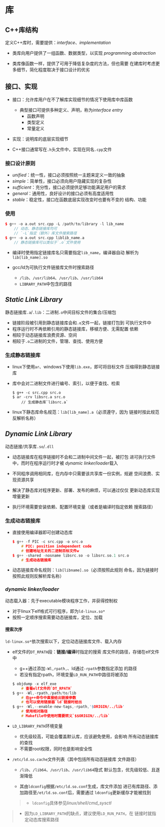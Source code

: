 #	库

##	C++库结构

定义C++库时，需要提供：*interface*、*implementation*

-	类库向用户提供了一组函数、数据类型，以实现
	*programming abstraction*

-	类库像函数一样，提供了可用于降低复杂度的方法，但也需要
	在建库时考虑更多细节，简化程度取决于接口设计的优劣

##	接口、实现

-	接口：允许库用户在不了解库实现细节的情况下使用库中库函数

	-	典型接口可提供多种定义、声明，称为*interface entry*
		-	函数声明
		-	类型定义
		-	常量定义

-	实现：说明库的底层实现细节

-	C++接口通常写在`.h`头文件中，实现在同名`.cpp`文件

###	接口设计原则

-	*unified*：统一性，接口必须按照统一主题来定义一致的抽象
-	*simple*：简单性，接口必须向用户隐藏实现的复杂性
-	*sufficient*：充分性，接口必须提供足够功能满足用户的需求
-	*general*：通用性，良好设计的接口必须有高度适用性
-	*stable*：稳定性，接口在函数底层实现改变时也要有不变的
	结构、功能

###	使用

```cpp
$ g++ -o a.out src.cpp -L /path/to/library -l lib_name
	// 动态、静态链接库均可
	// `-L`指定（额外）库文件搜索路径
$ g++ -o a.out src.cpp liblib_name.a
	// 静态链接库可以类似于`.o`文件使用
```

-	编译时使用指定链接库名只需要指定`lib_name`，编译器自动
	解析为`lib[lib_name].so`

-	gcc/ld为可执行文件链接库文件时搜索路径

	-	`/lib`、`/usr/lib64`、`/usr/lib`、`/usr/lib64`
	-	`LIBRARY_PATH`中包含的路径

##	*Static Link Library*

静态链接库`.a`/`.lib`：二进制`.o`中间目标文件的集合/压缩包

-	链接阶段被引用到静态链接库会和`.o`文件一起，链接打包到
	可执行文件中
-	程序运行时不再依赖引用的静态链接库，移植方便、无需配置
	依赖
-	相较于动态链接库浪费资源、空间
-	相较于`.o`二进制的文件，管理、查找、使用方便

###	生成静态链接库

-	linux下使用`ar`、windows下使用`lib.exe`，即可将目标文件
	压缩得到静态链接库
	
-	库中会对二进制文件进行编号、索引，以便于查找、检索

	```shell
	$ g++ -c src.cpp src.o
	$ ar -crv libsrc.a src.o
		// 生成静态库`libsrc.a`
	```

-	linux下静态库命名规范：`lib[lib_name].a`（必须遵守，因为
	链接时按此规范反解析名称）

##	*Dynamic Link Library*

动态链接/共享库`.so`/`.dll`

-	动态链接库在程序链接时不会和二进制中间文件一起，被打包
	进可执行文件中，而时在程序运行时才被
	*dynamic linker/loader*载入

-	不同程序调用相同库，在内存中只需要该共享库一份实例，规避
	空间浪费、实现资源共享

-	解决了静态库对程序更新、部署、发布的麻烦，可以通过仅仅
	更新动态库实现增量更新

-	执行环境需要安装依赖、配置环境变量（或者是编译时指定依赖
	搜索路径）

###	生成动态链接库

-	直接使用编译器即可创建动态库

	```cpp
	$ g++ -f PIC -c src.cpp -o src.o
		# PIC: position independent code
		# 创建地址无关的二进制目标文件w
	$ g++ -shared -nosname libsrc.so -o libsrc.so.1 src.o
		# 生成动态链接库
	```

-	动态链接库命名规则：`lib[libname].so`（必须按照此规则
	命名，因为链接时按照此规则反解析库名称）

###	*dynamic linker/loader*

动态载入器：先于executable模块程序工作，并获得控制权

-	对于linux下elf格式可行程序，即为`ld-linux.so*`
-	按照一定顺序搜索需要动态链接库，定位、加载

####	搜索次序

`ld-linux.so*`依次搜索以下，定位动态链接库文件、载入内存

-	elf文件的`DT_RPATH`段：**链接/编译**时指定的搜索
	库文件的路径，存储在elf文件中

	-	g++通过添加`-Wl,rpath,`、ld通过`-rpath`参数指定添加
		的路径
	-	若没有指定rpath，环境变量`LD_RUN_PATH`中路径将被添加

	```c
	$ objdump -x elf_exe
		# 查看elf文件的`DT_RPATH`
	$ g++ -Wl,-rpath,/path/to/lib
		# 在g++命令中直接给出链接参数
		# 也可以使用链接器`ld`链接时给出
	$ g++ -Wl,--enable-new-tags,-rpath,'$ORIGIN/../lib'
		# 使用相对路径
		# Makefile中使用时需要转义`$$ORIGIN/../lib`
	```

-	`LD_LIBRARY_PATH`环境变量

	-	优先级较高，可能会覆盖默认库，应该避免使用，会影响
		所有动态链接库的查找
	-	不需要root权限，同时也是影响安全性

-	`/etc/ld.so.cache`文件列表（其中包括所有动态链接库
	文件路径）

	-	`/lib`、`/lib64`、`/usr/lib`、`/usr/lib64`隐式
		默认包含，优先级较低、且逐渐降低

	-	其由`ldconfig`根据`/etc/ld.so.conf`生成，库文件添加
		进已有库路径、添加路径至`/et/ld.so.conf`后，需要通过
		`ldconfig`更新缓存才能被找到

	> - `ldconfig`具体参见*linux/shell/cmd_sysctl*

> - 因为`LD_LIBRARY_PATH`的缺点，建议使用`LD_RUN_PATH`，在
	链接时就指定动态库搜索路径



